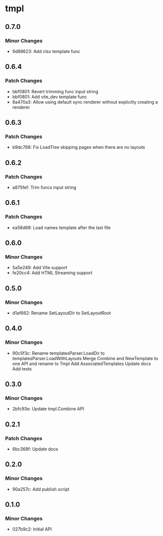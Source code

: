 # tmpl

## 0.7.0

### Minor Changes

- 9d88623: Add clsx template func

## 0.6.4

### Patch Changes

- bbf0801: Revert trimming func input string
- bbf0801: Add vite_dev template func
- 8a470a3: Allow using default sync renderer without explicitly creating a renderer

## 0.6.3

### Patch Changes

- b9dc768: Fix LoadTree skipping pages when there are no layouts

## 0.6.2

### Patch Changes

- a875fef: Trim funcs input string

## 0.6.1

### Patch Changes

- ea58d68: Load names template after the last file

## 0.6.0

### Minor Changes

- 5a5e249: Add Vite support
- fe20cc4: Add HTML Streaming support

## 0.5.0

### Minor Changes

- d1af662: Rename SetLayoutDir to SetLayoutRoot

## 0.4.0

### Minor Changes

- 90c5f3c: Rename templatesParser.LoadDir to templatesParser.LoadWithLayouts
  Merge Combine and NewTemplate to one API and rename to Tmpl
  Add AssociatedTemplates
  Update docs
  Add tests

## 0.3.0

### Minor Changes

- 2bfc93e: Update tmpl.Combine API

## 0.2.1

### Patch Changes

- 6bc368f: Update docs

## 0.2.0

### Minor Changes

- 90a257c: Add publish script

## 0.1.0

### Minor Changes

- 027b9c2: Initial API

